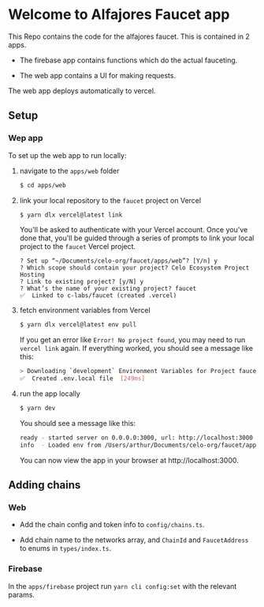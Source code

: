 # Welcome to Alfajores Faucet app

This Repo contains the code for the alfajores faucet. This is contained in 2 apps.

- The firebase app contains functions which do the actual fauceting.

- The web app contains a UI for making requests.

The web app deploys automatically to vercel.

## Setup

### Wep app

To set up the web app to run locally:

1.  navigate to the `apps/web` folder
    ```sh
    $ cd apps/web
    ```

1. link your local repository to the `faucet` project on Vercel

    ```sh
    $ yarn dlx vercel@latest link
    ```

    You'll be asked to authenticate with your Vercel account. Once you've done that, you'll be 
    guided through a series of prompts to link your local project to the `faucet` Vercel project.

    ```
    ? Set up “~/Documents/celo-org/faucet/apps/web”? [Y/n] y
    ? Which scope should contain your project? Celo Ecosystem Project Hosting
    ? Link to existing project? [y/N] y
    ? What’s the name of your existing project? faucet
    ✅  Linked to c-labs/faucet (created .vercel)
    ```
1. fetch environment variables from Vercel

    ```sh
    $ yarn dlx vercel@latest env pull
    ```

    If you get an error like `Error! No project found`, you may need to run `vercel link` again.
    If everything worked, you should see a message like this:

    ```sh
    > Downloading `development` Environment Variables for Project faucet
    ✅  Created .env.local file  [249ms]
    ```

1. run the app locally

    ```sh
    $ yarn dev
    ```

    You should see a message like this:

    ```sh               
    ready - started server on 0.0.0.0:3000, url: http://localhost:3000
    info  - Loaded env from /Users/arthur/Documents/celo-org/faucet/apps/web/.env.local
    ```

    You can now view the app in your browser at http://localhost:3000.

## Adding chains

### Web

- Add the chain config and token info to `config/chains.ts`.

- Add chain name to the networks array, and `ChainId` and `FaucetAddress` to enums in `types/index.ts`.

### Firebase

In the `apps/firebase` project run `yarn cli config:set` with the relevant params.
